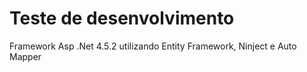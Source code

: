 # Teste de desenvolvimento

Framework Asp .Net 4.5.2 utilizando Entity Framework, Ninject e Auto Mapper 
